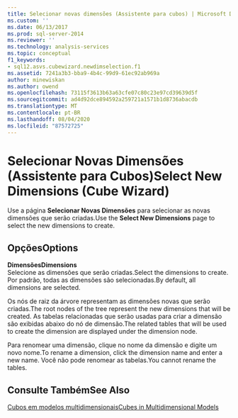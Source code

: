```yaml
---
title: Selecionar novas dimensões (Assistente para cubos) | Microsoft Docs
ms.custom: ''
ms.date: 06/13/2017
ms.prod: sql-server-2014
ms.reviewer: ''
ms.technology: analysis-services
ms.topic: conceptual
f1_keywords:
- sql12.asvs.cubewizard.newdimselection.f1
ms.assetid: 7241a3b3-bba9-4b4c-99d9-61ec92ab969a
author: minewiskan
ms.author: owend
ms.openlocfilehash: 73115f3613b63a63cfe07c80c23e97cd39639d5f
ms.sourcegitcommit: ad4d92dce894592a259721a1571b1d8736abacdb
ms.translationtype: MT
ms.contentlocale: pt-BR
ms.lasthandoff: 08/04/2020
ms.locfileid: "87572725"
---
```

# <a name="select-new-dimensions-cube-wizard"></a><span data-ttu-id="32cf2-102">Selecionar Novas Dimensões (Assistente para Cubos)</span><span class="sxs-lookup"><span data-stu-id="32cf2-102">Select New Dimensions (Cube Wizard)</span></span>
  <span data-ttu-id="32cf2-103">Use a página **Selecionar Novas Dimensões** para selecionar as novas dimensões que serão criadas.</span><span class="sxs-lookup"><span data-stu-id="32cf2-103">Use the **Select New Dimensions** page to select the new dimensions to create.</span></span>  
  
## <a name="options"></a><span data-ttu-id="32cf2-104">Opções</span><span class="sxs-lookup"><span data-stu-id="32cf2-104">Options</span></span>  
 <span data-ttu-id="32cf2-105">**Dimensões**</span><span class="sxs-lookup"><span data-stu-id="32cf2-105">**Dimensions**</span></span>  
 <span data-ttu-id="32cf2-106">Selecione as dimensões que serão criadas.</span><span class="sxs-lookup"><span data-stu-id="32cf2-106">Select the dimensions to create.</span></span> <span data-ttu-id="32cf2-107">Por padrão, todas as dimensões são selecionadas.</span><span class="sxs-lookup"><span data-stu-id="32cf2-107">By default, all dimensions are selected.</span></span>  
  
 <span data-ttu-id="32cf2-108">Os nós de raiz da árvore representam as dimensões novas que serão criadas.</span><span class="sxs-lookup"><span data-stu-id="32cf2-108">The root nodes of the tree represent the new dimensions that will be created.</span></span> <span data-ttu-id="32cf2-109">As tabelas relacionadas que serão usadas para criar a dimensão são exibidas abaixo do nó de dimensão.</span><span class="sxs-lookup"><span data-stu-id="32cf2-109">The related tables that will be used to create the dimension are displayed under the dimension node.</span></span>  
  
 <span data-ttu-id="32cf2-110">Para renomear uma dimensão, clique no nome da dimensão e digite um novo nome.</span><span class="sxs-lookup"><span data-stu-id="32cf2-110">To rename a dimension, click the dimension name and enter a new name.</span></span> <span data-ttu-id="32cf2-111">Você não pode renomear as tabelas.</span><span class="sxs-lookup"><span data-stu-id="32cf2-111">You cannot rename the tables.</span></span>  
  
## <a name="see-also"></a><span data-ttu-id="32cf2-112">Consulte Também</span><span class="sxs-lookup"><span data-stu-id="32cf2-112">See Also</span></span>  
 [<span data-ttu-id="32cf2-113">Cubos em modelos multidimensionais</span><span class="sxs-lookup"><span data-stu-id="32cf2-113">Cubes in Multidimensional Models</span></span>](multidimensional-models/cubes-in-multidimensional-models.md)  
  
  
